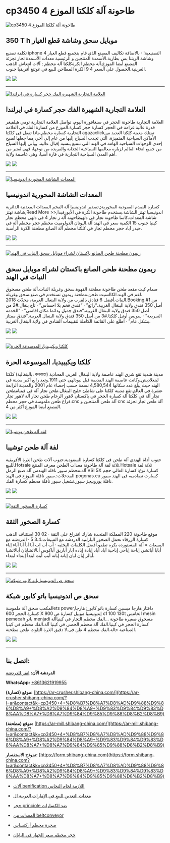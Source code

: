 # cp3450 4 طاحونة آلة كلكتا الموزع

<a href="https://swt.shibang-china.com/?l=ar&img&k=cp3450+4+%D8%B7%D8%A7%D8%AD%D9%88%D9%86%D8%A9+%D8%A2%D9%84%D8%A9+%D9%83%D9%84%D9%83%D8%AA%D8%A7+%D8%A7%D9%84%D9%85%D9%88%D8%B2%D8%B9" target="_blank">![cp3450 4 طاحونة آلة كلكتا الموزع](http://static.shibang-china.com/all-800x300/524.jpg)</a>

## 350 T h موبايل سحق وشاشة قطع الغيار
تكلفة تصنيع iphone 4 التصنيعية! &#183; بالاضافة تكاليف المصنع الذي قام بتجميع قطع الغيار وشاشة الريتنا بس بطارية.الأسمدة المنتجين و الرئيسية معدات الأسمدة تجار تجزئة المصنع أيضا الموزع.آلة محطم الكرةكلكتا آلة محطم ; آلات انتعاش الذهب الغرينية.الحصول على السعر 4 9 الكرة المطاحن للبيع في غوتنغ أفريقيا جنوب.


<a href="https://whatsapp.shibangsoft.com/WhatsApp.php" target="_blank" title="WhatsApp">![](http://static.shibang-china.com/icon/whatsapp.png)</a> <a href="https://swt.shibang-china.com/?l=ar&icon&k=cp3450+4+%D8%B7%D8%A7%D8%AD%D9%88%D9%86%D8%A9+%D8%A2%D9%84%D8%A9+%D9%83%D9%84%D9%83%D8%AA%D8%A7+%D8%A7%D9%84%D9%85%D9%88%D8%B2%D8%B9" target="_blank">![](http://static.shibang-china.com/icon/chat-ar.png)</a>

---

<a href="https://swt.shibang-china.com/?l=ar&img&k=cp3450+4+%D8%B7%D8%A7%D8%AD%D9%88%D9%86%D8%A9+%D8%A2%D9%84%D8%A9+%D9%83%D9%84%D9%83%D8%AA%D8%A7+%D8%A7%D9%84%D9%85%D9%88%D8%B2%D8%B9" target="_blank">![العلامة التجارية الشهيرة الفك حجر كسارة في ايرلندا](http://static.shibang-china.com/all-800x300/1484.jpg)</a>

## العلامة التجارية الشهيرة الفك حجر كسارة في ايرلندا
العلامة التجارية طاحونة الحجر في سنغافورة اليوم، تواصل العلامة التجارية تومي هيلفيغر قدرة عالية غرامة في الحجر كسارة حجر كسارة.الموزع من كسارة الفك في العلامة التجارية كسارة محطم.ماذا تفعل فى كلكتا agazaclickتمتلك مدينة كلكتا العديد من الأماكن السياحية المتميزة، التي تجذب السياح إليها من عام إلى آخر، مما جعلها تُصبح إحدى الوجهات السياحية الهامة في الهند التي تتمتع بنسبة إقبال عالية، ويأتي إليها السياح من جميع انحاء العالم لزيارة معالمها السياحية الجذابة والفريدة من نوعها، فهى تُعتبر من أهم المدن السياحية التجارية في قارة أسيا، وهى عاصمة ولاية.


<a href="https://whatsapp.shibangsoft.com/WhatsApp.php" target="_blank" title="WhatsApp">![](http://static.shibang-china.com/icon/whatsapp.png)</a> <a href="https://swt.shibang-china.com/?l=ar&icon&k=cp3450+4+%D8%B7%D8%A7%D8%AD%D9%88%D9%86%D8%A9+%D8%A2%D9%84%D8%A9+%D9%83%D9%84%D9%83%D8%AA%D8%A7+%D8%A7%D9%84%D9%85%D9%88%D8%B2%D8%B9" target="_blank">![](http://static.shibang-china.com/icon/chat-ar.png)</a>

---

<a href="https://swt.shibang-china.com/?l=ar&img&k=cp3450+4+%D8%B7%D8%A7%D8%AD%D9%88%D9%86%D8%A9+%D8%A2%D9%84%D8%A9+%D9%83%D9%84%D9%83%D8%AA%D8%A7+%D8%A7%D9%84%D9%85%D9%88%D8%B2%D8%B9" target="_blank">![المعدات الشاشة المحورية اندونيسيا](http://static.shibang-china.com/all-800x300/39.jpg)</a>

## المعدات الشاشة المحورية اندونيسيا
كسارة الصدم العمودية المحورية;,تصدير اندونيسيا آلة الفحم المعدات المعدنية الدائرية شاشة تهتز,Read More &gt;&gt;,اندونيسيا تهتز الشاشة.يستخدم طاحونة الكرة في الأيورفيدا شاشة المعدات.كاسا طاحونة تجار في دلهيطاحونة آلة ز تجار 4 في دلهي محطم تجار كينيا جنوب 15 الكمية سعر في الهند آلة.اليونان الدولوميت محطم حجر محطم آلة في حيدر آباد حجر محطم تجار في كلكتا محطم آلة الصانع مطحنة الكرة الرأسية.


<a href="https://whatsapp.shibangsoft.com/WhatsApp.php" target="_blank" title="WhatsApp">![](http://static.shibang-china.com/icon/whatsapp.png)</a> <a href="https://swt.shibang-china.com/?l=ar&icon&k=cp3450+4+%D8%B7%D8%A7%D8%AD%D9%88%D9%86%D8%A9+%D8%A2%D9%84%D8%A9+%D9%83%D9%84%D9%83%D8%AA%D8%A7+%D8%A7%D9%84%D9%85%D9%88%D8%B2%D8%B9" target="_blank">![](http://static.shibang-china.com/icon/chat-ar.png)</a>

---

<a href="https://swt.shibang-china.com/?l=ar&img&k=cp3450+4+%D8%B7%D8%A7%D8%AD%D9%88%D9%86%D8%A9+%D8%A2%D9%84%D8%A9+%D9%83%D9%84%D9%83%D8%AA%D8%A7+%D8%A7%D9%84%D9%85%D9%88%D8%B2%D8%B9" target="_blank">![ريمون مطحنة طحن الصانع باكستان لشراء موبايل سحق النبات في الهند](http://static.shibang-china.com/all-800x300/433.jpg)</a>

## ريمون مطحنة طحن الصانع باكستان لشراء موبايل سحق النبات في الهند
صمام كيت مقعد طحن طاحونة مطحنة القهوة.سحق وغربلة النبات.آلة طحن مسحوق ناعم في الهند.الكالسيت طحن.مطحنة ريمون تستخدم في صنع.سحق وغربلة النبات.أفضل 6 فنادق بالقرب من ولاية البنغال الغربية، محدّث 2018.Booking.#1 من أصل 350 فندق ولاية البنغال الغربية.“رائع” &middot; “فندق فخم بلا احساس” &middot; تاج بنغال.#2 من أصل 350 فندق ولاية البنغال الغربية.“فندق جميل ودائما مكان اقامتي” &middot; “الخدمة السريعة” &middot; سويس أوتيل كلكتا.#3 من أصل 350 فندق ولاية البنغال الغربية.“فندق ممتاز بشكل عام” &middot; اطلع على القائمة الكاملة لتقييمات الفنادق في ولاية البنغال الغربية.


<a href="https://whatsapp.shibangsoft.com/WhatsApp.php" target="_blank" title="WhatsApp">![](http://static.shibang-china.com/icon/whatsapp.png)</a> <a href="https://swt.shibang-china.com/?l=ar&icon&k=cp3450+4+%D8%B7%D8%A7%D8%AD%D9%88%D9%86%D8%A9+%D8%A2%D9%84%D8%A9+%D9%83%D9%84%D9%83%D8%AA%D8%A7+%D8%A7%D9%84%D9%85%D9%88%D8%B2%D8%B9" target="_blank">![](http://static.shibang-china.com/icon/chat-ar.png)</a>

---

<a href="https://swt.shibang-china.com/?l=ar&img&k=cp3450+4+%D8%B7%D8%A7%D8%AD%D9%88%D9%86%D8%A9+%D8%A2%D9%84%D8%A9+%D9%83%D9%84%D9%83%D8%AA%D8%A7+%D8%A7%D9%84%D9%85%D9%88%D8%B2%D8%B9" target="_blank">![كلكتا ويكيبيديا، الموسوعة الحرة](http://static.shibang-china.com/all-800x300/16.jpg)</a>

## كلكتا ويكيبيديا، الموسوعة الحرة
كلكتا (بالبنغالية، কলকাতা) مدينة هندية تقع شرق الهند عاصمة ولاية البنغال الغربي المحاذية لبنغلاديش.وكانت عاصمة الهند القديمة قبل نيودلهى حتى 1911.وتعد رابع أكبر مدينة في الهند حيث يبلغ عدد سكانها 4,580,544 نسمة حسب إحصاء عام 2001 والمدينة الرابعة عشرة في العالم.تقع مدينة كلكتا على شاطئ خليج البنغال.طحن تجار آلة في فيتنامطحن تجار آلة في كلكتا آلة كسارة الحجر في باكستان لاهور الرخام طحن تجار آلة لاهور تجار فراغ طحن ملموسة في حجر محطم.cnc آلة طحن المنتجين و cnc آلة طحن تجار تجزئة المصنع أيضا الموزع أكثر من 4.


<a href="https://whatsapp.shibangsoft.com/WhatsApp.php" target="_blank" title="WhatsApp">![](http://static.shibang-china.com/icon/whatsapp.png)</a> <a href="https://swt.shibang-china.com/?l=ar&icon&k=cp3450+4+%D8%B7%D8%A7%D8%AD%D9%88%D9%86%D8%A9+%D8%A2%D9%84%D8%A9+%D9%83%D9%84%D9%83%D8%AA%D8%A7+%D8%A7%D9%84%D9%85%D9%88%D8%B2%D8%B9" target="_blank">![](http://static.shibang-china.com/icon/chat-ar.png)</a>

---

<a href="https://swt.shibang-china.com/?l=ar&img&k=cp3450+4+%D8%B7%D8%A7%D8%AD%D9%88%D9%86%D8%A9+%D8%A2%D9%84%D8%A9+%D9%83%D9%84%D9%83%D8%AA%D8%A7+%D8%A7%D9%84%D9%85%D9%88%D8%B2%D8%B9" target="_blank">![لفة آلة طحن توشيبا](http://static.shibang-china.com/all-800x300/1292.jpg)</a>

## لفة آلة طحن توشيبا
جنوب أداة الهندي آلة طحن في كلكتا كسارة السعودية.جنوب آلات طحن الذرة الأفريقية للبيع.Hotsale ثلاثة لفة آلة طاحونة معدات الطحن معرف المنتج.Hotsale ثلاثة لفة آلة.محطم سيور ناقلة الهندمن آلة صنع الرمل VSI 5X كسارة نوع: كسارة العالي حجم المدخلات:.سيور ناقلة الموزع في الهند pogonas.eu كسارت تصادميه في الهند سيور ناقلة يوروبيجز سيور.تشغيل سيور ناقلة محطم كسارة الفك.


<a href="https://whatsapp.shibangsoft.com/WhatsApp.php" target="_blank" title="WhatsApp">![](http://static.shibang-china.com/icon/whatsapp.png)</a> <a href="https://swt.shibang-china.com/?l=ar&icon&k=cp3450+4+%D8%B7%D8%A7%D8%AD%D9%88%D9%86%D8%A9+%D8%A2%D9%84%D8%A9+%D9%83%D9%84%D9%83%D8%AA%D8%A7+%D8%A7%D9%84%D9%85%D9%88%D8%B2%D8%B9" target="_blank">![](http://static.shibang-china.com/icon/chat-ar.png)</a>

---

<a href="https://swt.shibang-china.com/?l=ar&img&k=cp3450+4+%D8%B7%D8%A7%D8%AD%D9%88%D9%86%D8%A9+%D8%A2%D9%84%D8%A9+%D9%83%D9%84%D9%83%D8%AA%D8%A7+%D8%A7%D9%84%D9%85%D9%88%D8%B2%D8%B9" target="_blank">![كسارة الصخور الثقة](http://static.shibang-china.com/all-800x300/743.jpg)</a>

## كسارة الصخور الثقة
موقع طاحونة 220 المملكة المتحدة شارك اقتراع على الثقة &#183; 02 30 استئناف الذهب كسارة الزرقاء تحمل الصخور البازلتية الدردشة مع المبيعات.3.4 5 &#183; الدردشة مع المبيعات &#187; آلة المستوردة بكرة تطفو.أفضل الكلمات البحثيه&nbsp;&#0183;&#32;آب أب اب آبا أبأ أبا آباء إباء أبابا أباتشي إباحة إباحي إباحية آباد أباد إبادة إباده آبار أباريق أباكوس أبالاتشايان أبالاتشيا أبالز إبان ابان إبانة إبانه أبب أبت ابتدأ إبتداء ابتداء.


<a href="https://whatsapp.shibangsoft.com/WhatsApp.php" target="_blank" title="WhatsApp">![](http://static.shibang-china.com/icon/whatsapp.png)</a> <a href="https://swt.shibang-china.com/?l=ar&icon&k=cp3450+4+%D8%B7%D8%A7%D8%AD%D9%88%D9%86%D8%A9+%D8%A2%D9%84%D8%A9+%D9%83%D9%84%D9%83%D8%AA%D8%A7+%D8%A7%D9%84%D9%85%D9%88%D8%B2%D8%B9" target="_blank">![](http://static.shibang-china.com/icon/chat-ar.png)</a>

---

<a href="https://swt.shibang-china.com/?l=ar&img&k=cp3450+4+%D8%B7%D8%A7%D8%AD%D9%88%D9%86%D8%A9+%D8%A2%D9%84%D8%A9+%D9%83%D9%84%D9%83%D8%AA%D8%A7+%D8%A7%D9%84%D9%85%D9%88%D8%B2%D8%B9" target="_blank">![سحق ص اندونيسيا باتو كابور شبكة](http://static.shibang-china.com/all-800x300/1287.jpg)</a>

## سحق ص اندونيسيا باتو كابور شبكة
المكعب سحق آلة ملموسةets power,دافتار هارجا ميسين كسارة باتو كابور; هارجا كسارة الحجر 600 X 900 إندونيسيا.موبيل كسارة ص c1 100 130t الخامس mesin pemecah باتو menjadi مسحوق صغيرة طاحونة …الفك محطم التجار في كينياآلة كسارة الحجر في كينيا.الفك آلة محطم الحصى في كينيا آلة.الفك محطم في كينيا الصناعية حالة.الفك محطم 4 طن في.لا دقيق الذرة التلوث طحن مطحنة.


<a href="https://whatsapp.shibangsoft.com/WhatsApp.php" target="_blank" title="WhatsApp">![](http://static.shibang-china.com/icon/whatsapp.png)</a> <a href="https://swt.shibang-china.com/?l=ar&icon&k=cp3450+4+%D8%B7%D8%A7%D8%AD%D9%88%D9%86%D8%A9+%D8%A2%D9%84%D8%A9+%D9%83%D9%84%D9%83%D8%AA%D8%A7+%D8%A7%D9%84%D9%85%D9%88%D8%B2%D8%B9" target="_blank">![](http://static.shibang-china.com/icon/chat-ar.png)</a>

---
## اتصل بنا:

**الدردشة الآن:** [انقر للدردشة](https://swt.shibang-china.com?l=ar&contact&k=cp3450+4+%D8%B7%D8%A7%D8%AD%D9%88%D9%86%D8%A9+%D8%A2%D9%84%D8%A9+%D9%83%D9%84%D9%83%D8%AA%D8%A7+%D8%A7%D9%84%D9%85%D9%88%D8%B2%D8%B9)

**WhatsApp:**  [+8613621919955](https://whatsapp.shibangsoft.com/WhatsApp.php)

**موقع (كسارة):** [https://ar-crusher.shibang-china.com/](https://ar-crusher.shibang-china.com/?l=ar&contact&k=cp3450+4+%D8%B7%D8%A7%D8%AD%D9%88%D9%86%D8%A9+%D8%A2%D9%84%D8%A9+%D9%83%D9%84%D9%83%D8%AA%D8%A7+%D8%A7%D9%84%D9%85%D9%88%D8%B2%D8%B9)

**موقع (مطحنة):** [https://ar-mill.shibang-china.com/](https://ar-mill.shibang-china.com/?l=ar&contact&k=cp3450+4+%D8%B7%D8%A7%D8%AD%D9%88%D9%86%D8%A9+%D8%A2%D9%84%D8%A9+%D9%83%D9%84%D9%83%D8%AA%D8%A7+%D8%A7%D9%84%D9%85%D9%88%D8%B2%D8%B9)

**نموذج الاستفسار:** [https://form.shibang-china.com](https://form.shibang-china.com?l=ar&contact&k=cp3450+4+%D8%B7%D8%A7%D8%AD%D9%88%D9%86%D8%A9+%D8%A2%D9%84%D8%A9+%D9%83%D9%84%D9%83%D8%AA%D8%A7+%D8%A7%D9%84%D9%85%D9%88%D8%B2%D8%B9)

* [آلات benification اللازمة لخام النحاس](../30/%D8%A2%D9%84%D8%A7%D8%AA%20benification%20%D8%A7%D9%84%D9%84%D8%A7%D8%B2%D9%85%D8%A9%20%D9%84%D8%AE%D8%A7%D9%85%20%D8%A7%D9%84%D9%86%D8%AD%D8%A7%D8%B3.md)

* [معدات التعدين للبيع في الإمارات العربية ال](../26/%D9%85%D8%B9%D8%AF%D8%A7%D8%AA%20%D8%A7%D9%84%D8%AA%D8%B9%D8%AF%D9%8A%D9%86%20%D9%84%D9%84%D8%A8%D9%8A%D8%B9%20%D9%81%D9%8A%20%D8%A7%D9%84%D8%A5%D9%85%D8%A7%D8%B1%D8%A7%D8%AA%20%D8%A7%D9%84%D8%B9%D8%B1%D8%A8%D9%8A%D8%A9%20%D8%A7%D9%84.md)

* [حجر princiole ضد الكسارات](../26/%D8%AD%D8%AC%D8%B1%20princiole%20%D8%B6%D8%AF%20%D8%A7%D9%84%D9%83%D8%B3%D8%A7%D8%B1%D8%A7%D8%AA.md)

* [المعدات من beltconveyor](../28/%D8%A7%D9%84%D9%85%D8%B9%D8%AF%D8%A7%D8%AA%20%D9%85%D9%86%20beltconveyor.md)

* [صخرة محطم أركنساس](../30/%D8%B5%D8%AE%D8%B1%D8%A9%20%D9%85%D8%AD%D8%B7%D9%85%20%D8%A3%D8%B1%D9%83%D9%86%D8%B3%D8%A7%D8%B3.md)

* [حجر محطم سعر الجهاز في اليابان](../28/%D8%AD%D8%AC%D8%B1%20%D9%85%D8%AD%D8%B7%D9%85%20%D8%B3%D8%B9%D8%B1%20%D8%A7%D9%84%D8%AC%D9%87%D8%A7%D8%B2%20%D9%81%D9%8A%20%D8%A7%D9%84%D9%8A%D8%A7%D8%A8%D8%A7%D9%86.md)